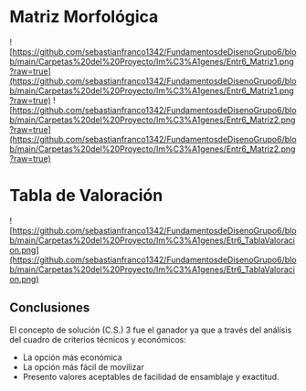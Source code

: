 ﻿# Matriz Morfológica
![https://github.com/sebastianfranco1342/FundamentosdeDisenoGrupo6/blob/main/Carpetas%20del%20Proyecto/Im%C3%A1genes/Entr6_Matriz1.png?raw=true](https://github.com/sebastianfranco1342/FundamentosdeDisenoGrupo6/blob/main/Carpetas%20del%20Proyecto/Im%C3%A1genes/Entr6_Matriz1.png?raw=true)
![https://github.com/sebastianfranco1342/FundamentosdeDisenoGrupo6/blob/main/Carpetas%20del%20Proyecto/Im%C3%A1genes/Entr6_Matriz2.png?raw=true](https://github.com/sebastianfranco1342/FundamentosdeDisenoGrupo6/blob/main/Carpetas%20del%20Proyecto/Im%C3%A1genes/Entr6_Matriz2.png?raw=true)

# Tabla de Valoración

![https://github.com/sebastianfranco1342/FundamentosdeDisenoGrupo6/blob/main/Carpetas%20del%20Proyecto/Im%C3%A1genes/Etr6_TablaValoracion.png](https://github.com/sebastianfranco1342/FundamentosdeDisenoGrupo6/blob/main/Carpetas%20del%20Proyecto/Im%C3%A1genes/Etr6_TablaValoracion.png)

## Conclusiones
El concepto de solución (C.S.) 3 fue el ganador ya que a través del análísis del cuadro de criterios técnicos y económicos:

- La opción más económica
- La opción más fácil de movilizar
- Presento valores aceptables de facilidad de ensamblaje y exactitud.
